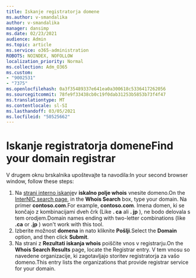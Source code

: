 ```yaml
---
title: Iskanje registratorja domene
ms.author: v-smandalika
author: v-smandalika
manager: dansimp
ms.date: 02/23/2021
audience: Admin
ms.topic: article
ms.service: o365-administration
ROBOTS: NOINDEX, NOFOLLOW
localization_priority: Normal
ms.collection: Adm_O365
ms.custom:
- "9002531"
- "7375"
ms.openlocfilehash: 0a3f35489337e641ea0a300618c5336417262056
ms.sourcegitcommit: 78fe9f33438cb0c19f0dab31253b5853b73f4f47
ms.translationtype: MT
ms.contentlocale: sl-SI
ms.lasthandoff: 03/05/2021
ms.locfileid: "50525662"
---
```

# <a name="find-your-domain-registrar"></a><span data-ttu-id="b12b8-102">Iskanje registratorja domene</span><span class="sxs-lookup"><span data-stu-id="b12b8-102">Find your domain registrar</span></span>

<span data-ttu-id="b12b8-103">V drugem oknu brskalnika upoštevajte ta navodila:</span><span class="sxs-lookup"><span data-stu-id="b12b8-103">In your second browser window, follow these steps:</span></span>

1. <span data-ttu-id="b12b8-104">Na [strani interno iskanje](https://lookup.icann.org/)v **iskalno polje whois** vnesite domeno.</span><span class="sxs-lookup"><span data-stu-id="b12b8-104">On the [InterNIC search page](https://lookup.icann.org/), in the **Whois Search** box, type your domain.</span></span> <span data-ttu-id="b12b8-105">Na primer **contoso.com**.</span><span class="sxs-lookup"><span data-stu-id="b12b8-105">For example, **contoso.com**.</span></span> <span data-ttu-id="b12b8-106">Imena domen, ki se končajo z kombinacijami dveh črk (Like **. ca** ali **. jp** ), ne bodo delovala s tem orodjem.</span><span class="sxs-lookup"><span data-stu-id="b12b8-106">Domain names ending with two-letter combinations (like **.ca** or **.jp** ) won't work with this tool.</span></span>
2. <span data-ttu-id="b12b8-107">Izberite možnost **domena** in nato kliknite **Pošlji**.</span><span class="sxs-lookup"><span data-stu-id="b12b8-107">Select the **Domain** option, and then click **Submit**.</span></span>
3. <span data-ttu-id="b12b8-108">Na strani z **Rezultati iskanja whois** poiščite vnos v registrarju.</span><span class="sxs-lookup"><span data-stu-id="b12b8-108">On the **Whois Search Results** page, locate the Registrar entry.</span></span> <span data-ttu-id="b12b8-109">V tem vnosu so navedene organizacije, ki zagotavljajo storitev registratorja za vašo domeno.</span><span class="sxs-lookup"><span data-stu-id="b12b8-109">This entry lists the organizations that provide registrar service for your domain.</span></span>
